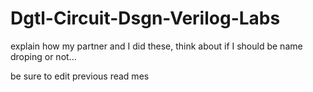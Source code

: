 # Dgtl-Circuit-Dsgn-Verilog-Labs

explain how my partner and I did these, think about if I should be name droping or not...

be sure to edit previous read mes



